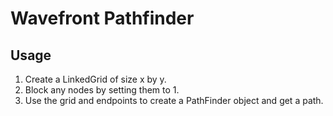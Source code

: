 # Wavefront Pathfinder

## Usage
1. Create a LinkedGrid of size x by y.
2. Block any nodes by setting them to 1.
3. Use the grid and endpoints to create a PathFinder object and get a path.

